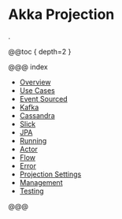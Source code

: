 # Akka Projection

.

@@toc { depth=2 }

@@@ index

* [Overview](overview.md)
* [Use Cases](use-cases.md)
* [Event Sourced](eventsourced.md)
* [Kafka](kafka.md)
* [Cassandra](cassandra.md)
* [Slick](slick.md)
* [JPA](jpa.md)
* [Running](running.md)
* [Actor](actor.md)
* [Flow](flow.md)
* [Error](error.md)
* [Projection Settings](projection-settings.md)
* [Management](management.md)
* [Testing](testing.md)

@@@
